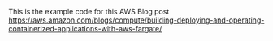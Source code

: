 This is the example code for this AWS Blog post https://aws.amazon.com/blogs/compute/building-deploying-and-operating-containerized-applications-with-aws-fargate/









